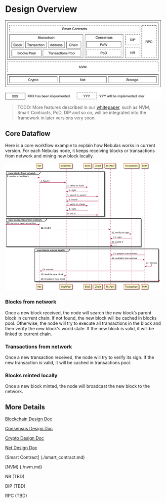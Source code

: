 # Design Overview

![](resources/overview.png)

> TODO: More features described in our [whitepaper](https://nebulas.io/docs/NebulasTechnicalWhitepaper.pdf), such as NVM, Smart Contracts, PoD, DIP and so on, will be integrated into the framework in later versions very soon.

## Core Dataflow

Here is a core workflow example to explain how Nebulas works in current version.
For each Nebulas node, it keeps receiving blocks or transactions from network and mining new block locally.

![](resources/workflow.png)

<!-- 
@startuml workflow

group new blocks from network
    -> Net: 1. receive a new block
    Net -> BlockPool: 2. feed it
    BlockPool -> Block: 3. verify its hash
    Block -> BlockPool: 4. right
    BlockPool -> Chain: 5. search its parent
    Chain -> BlockPool: 6. found
    BlockPool -> Block: 7. verify its states
    Block -> BlockPool: 8. right
    BlockPool -> Chain: 9. link it
end

group new transactions from network
    -> Net: 10. receive a new transaction
    Net -> TxsPool: 11. feed it
    TxsPool -> Transaction: 12. verify its sign
    Transaction -> TxsPool: 13. right
    TxsPool -> TxsPool: 14. cache it
end

group new blocks minted locally
    PoW -> TxsPool: 15. prepare transactions
    TxsPool -> PoW: 16. avaliable transactions
    PoW -> PoW: 11. mining
    PoW -> Net: 11. minted
    Net ->  BlockPool: 12. feed the new block
    Net -> : 13. broadcast new block
end

@enduml
-->

### Blocks from network

Once a new block received, the node will search the new block’s parent block in current chain. If not found, the new block will be cached in blocks pool. Otherwise, the node will try to execute all transactions in the block and then verify the new block's world state. If the new block is valid, it will be linked to current chain.

### Transactions from network

Once a new transaction received, the node will try to verify its sign. If the new transaction is valid, it will be cached in transactions pool.

### Blocks minted locally

Once a new block minted, the node will broadcast the new block to the network.

## More Details

[Blockchain Design Doc](./blockchain.md)

[Consensus Design Doc](./consensus.md)

[Crypto Design Doc](./crypto.md)

[Net Design Doc](./network_protocol.md)

[Smart Contract] (./smart_contract.md)

[NVM] (./nvm.md)

NR (TBD)

DIP (TBD)

RPC (TBD)
